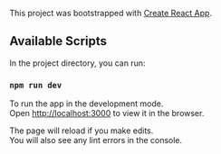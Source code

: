 This project was bootstrapped with [Create React App](https://github.com/facebook/create-react-app).

## Available Scripts

In the project directory, you can run:

### `npm run dev`

To run the app in the development mode.<br />
Open [http://localhost:3000](http://localhost:3000) to view it in the browser.

The page will reload if you make edits.<br />
You will also see any lint errors in the console.

